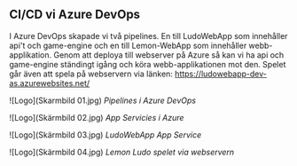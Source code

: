 ﻿## CI/CD vi Azure DevOps ##

I Azure DevOps skapade vi två pipelines. En till LudoWebApp som innehåller api't och game-engine och en till Lemon-WebApp som innehåller webb-applikation. Genom att deploya till webserver på Azure så kan vi ha api och game-engine ständingt igång och köra webb-applikationen mot den. Spelet går även att spela på webservern via länken: https://ludowebapp-dev-as.azurewebsites.net/



![Logo](Skarmbild 01.jpg)
*Pipelines i Azure DevOps*

![Logo](Skärmbild 02.jpg)
*App Servicies i Azure*

![Logo](Skärmbild 03.jpg)
*LudoWebApp App Service*

![Logo](Skärmbild 04.jpg)
*Lemon Ludo spelet via webservern*
